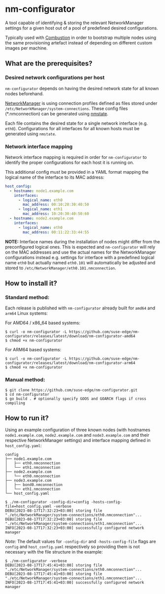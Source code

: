 # nm-configurator

A tool capable of identifying & storing the relevant NetworkManager settings
for a given host out of a pool of predefined desired configurations.

Typically used with [Combustion](https://documentation.suse.com/sle-micro/5.4/single-html/SLE-Micro-deployment/#cha-images-combustion) 
in order to bootstrap multiple nodes using the same provisioning artefact instead of depending on different custom images per machine.

## What are the prerequisites?

### Desired network configurations per host

`nm-configurator` depends on having the desired network state for all known nodes beforehand.

[NetworkManager](https://documentation.suse.com/sle-micro/5.4/html/SLE-Micro-all/cha-nm-configuration.html) 
is using connection profiles defined as files stored under `/etc/NetworkManager/system-connections`.
These config files (*.nmconnection) can be generated using [nmstate](https://nmstate.io/features/gen_conf.html).

Each file contains the desired state for a single network interface (e.g. `eth0`).
Configurations for all interfaces for all known hosts must be generated using `nmstate`.

### Network interface mapping

Network interface mapping is required in order for `nm-configurator`
to identify the proper configurations for each host it is running on.

This additional config must be provided in a YAML format mapping the logical name of the interface to its MAC address:

```yaml
host_config:
  - hostname: node1.example.com
    interfaces:
      - logical_name: eth0
        mac_address: 00:10:20:30:40:50
      - logical_name: eth1
        mac_address: 10:20:30:40:50:60        
  - hostname: node2.example.com
    interfaces:
      - logical_name: eth0
        mac_address: 00:11:22:33:44:55
```

**NOTE:** Interface names during the installation of nodes might differ from the preconfigured logical ones.
This is expected and `nm-configurator` will rely on the MAC addresses and use the actual names for the
NetworkManager configurations instead e.g. settings for interface with a predefined logical name `eth0` but
actually named `eth0.101` will automatically be adjusted and stored to `/etc/NetworkManager/eth0.101.nmconnection`.

## How to install it?

### Standard method:

Each release is published with `nm-configurator` already built for `amd64` and `arm64` Linux systems:

For AMD64 / x86_64 based systems:
```shell
$ curl -o nm-configurator -L https://github.com/suse-edge/nm-configurator/releases/latest/download/nm-configurator-amd64 
$ chmod +x nm-configurator
```

For ARM64 based systems:
```shell
$ curl -o nm-configurator -L https://github.com/suse-edge/nm-configurator/releases/latest/download/nm-configurator-arm64 
$ chmod +x nm-configurator
```

### Manual method:

```shell
$ git clone https://github.com/suse-edge/nm-configurator.git
$ cd nm-configurator
$ go build . # optionally specify GOOS and GOARCH flags if cross compiling
```

## How to run it?

Using an example configuration of three known nodes (with hostnames `node1.example.com`, `node2.example.com`
and `node3.example.com` and their respective NetworkManager settings) and interface mapping defined in `host_config.yaml`:

```text
config
├── node1.example.com
│   ├── eth0.nmconnection
│   └── eth1.nmconnection
├── node2.example.com
│   └── eth0.nmconnection
├── node3.example.com
│   ├── bond0.nmconnection
│   └── eth1.nmconnection
└── host_config.yaml
```

```shell
$ ./nm-configurator -config-dir=config -hosts-config-file=host_config.yaml -verbose
DEBU[2023-08-17T17:32:23+03:00] storing file "./etc/NetworkManager/system-connections/eth0.nmconnection"... 
DEBU[2023-08-17T17:32:23+03:00] storing file "./etc/NetworkManager/system-connections/eth1.nmconnection"... 
INFO[2023-08-17T17:32:23+03:00] successfully configured network manager 
```

*Note:* The default values for `-config-dir` and `-hosts-config-file` flags are `config` and `host_config.yaml`
respectively so providing them is not necessary with the file structure in the example:

```shell
$ ./nm-configurator -verbose
DEBU[2023-08-17T17:45:41+03:00] storing file "./etc/NetworkManager/system-connections/eth0.nmconnection"... 
DEBU[2023-08-17T17:45:41+03:00] storing file "./etc/NetworkManager/system-connections/eth1.nmconnection"... 
INFO[2023-08-17T17:45:41+03:00] successfully configured network manager 
```
